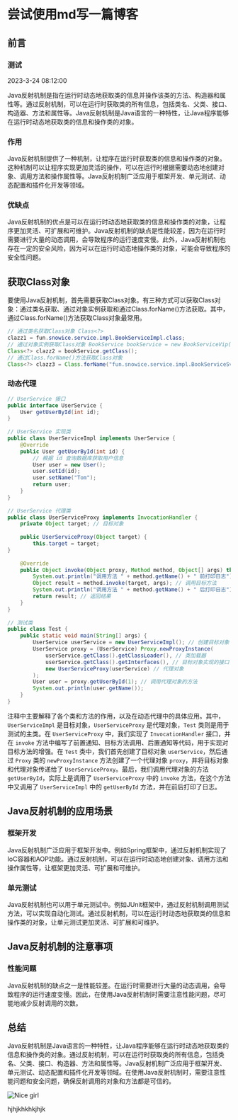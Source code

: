 # 尝试使用md写一篇博客

## 前言

### 测试

2023-3-24 08:12:00

Java反射机制是指在运行时动态地获取类的信息并操作该类的方法、构造器和属性等。通过反射机制，可以在运行时获取类的所有信息，包括类名、父类、接口、构造器、方法和属性等。Java反射机制是Java语言的一种特性，让Java程序能够在运行时动态地获取类的信息和操作类的对象。

### 作用

Java反射机制提供了一种机制，让程序在运行时获取类的信息和操作类的对象。这种机制可以让程序实现更加灵活的操作，可以在运行时根据需要动态地创建对象、调用方法和操作属性等。Java反射机制广泛应用于框架开发、单元测试、动态配置和插件化开发等领域。

### 优缺点

Java反射机制的优点是可以在运行时动态地获取类的信息和操作类的对象，让程序更加灵活、可扩展和可维护。Java反射机制的缺点是性能较差，因为在运行时需要进行大量的动态调用，会导致程序的运行速度变慢。此外，Java反射机制也存在一定的安全风险，因为可以在运行时动态地操作类的对象，可能会导致程序的安全性问题。

## 获取Class对象

要使用Java反射机制，首先需要获取Class对象。有三种方式可以获取Class对象：通过类名获取、通过对象实例获取和通过Class.forName()方法获取。其中，通过Class.forName()方法获取Class对象最常用。

``` java
// 通过类名获取Class对象 Class<?> 
clazz1 = fun.snowice.service.impl.BookServiceImpl.class; 
// 通过对象实例获取Class对象 BookService bookService = new BookServiceVip(); 
Class<?> clazz2 = bookService.getClass(); 
// 通过Class.forName()方法获取Class对象 
Class<?> clazz3 = Class.forName("fun.snowice.service.impl.BookServiceSvip");

```

### 动态代理

``` java
// UserService 接口
public interface UserService {
    User getUserById(int id);
}
 
// UserService 实现类
public class UserServiceImpl implements UserService {
    @Override
    public User getUserById(int id) {
        // 根据 id 查询数据库获取用户信息
        User user = new User();
        user.setId(id);
        user.setName("Tom");
        return user;
    }
}
 
// UserService 代理类
public class UserServiceProxy implements InvocationHandler {
    private Object target; // 目标对象
 
    public UserServiceProxy(Object target) {
        this.target = target;
}
 
    @Override
    public Object invoke(Object proxy, Method method, Object[] args) throws Throwable {
        System.out.println("调用方法 " + method.getName() + " 前打印日志"); // 前置通知
        Object result = method.invoke(target, args); // 调用目标方法
        System.out.println("调用方法 " + method.getName() + " 后打印日志"); // 后置通知
        return result; // 返回结果
    }
}
 
// 测试类
public class Test {
    public static void main(String[] args) {
        UserService userService = new UserServiceImpl(); // 创建目标对象
        UserService proxy = (UserService) Proxy.newProxyInstance(
            userService.getClass().getClassLoader(), // 类加载器
            userService.getClass().getInterfaces(), // 目标对象实现的接口
            new UserServiceProxy(userService) // 代理对象
        );
        User user = proxy.getUserById(1); // 调用代理对象的方法
        System.out.println(user.getName());
    }
}
```

注释中主要解释了各个类和方法的作用，以及在动态代理中的具体应用。其中，`UserServiceImpl` 是目标对象，`UserServiceProxy` 是代理对象，`Test` 类则是用于测试的主类。在 `UserServiceProxy` 中，我们实现了 `InvocationHandler` 接口，并在 `invoke` 方法中编写了前置通知、目标方法调用、后置通知等代码，用于实现对目标方法的增强。在 `Test` 类中，我们首先创建了目标对象 `userService`，然后通过 `Proxy` 类的 `newProxyInstance` 方法创建了一个代理对象 `proxy`，并将目标对象和代理对象传递给了 `UserServiceProxy`。最后，我们调用代理对象的方法 `getUserById`，实际上是调用了 `UserServiceProxy` 中的 `invoke` 方法，在这个方法中又调用了 `UserServiceImpl` 中的 `getUserById` 方法，并在前后打印了日志。

## Java反射机制的应用场景

### 框架开发

Java反射机制广泛应用于框架开发中。例如Spring框架中，通过反射机制实现了IoC容器和AOP功能。通过反射机制，可以在运行时动态地创建对象、调用方法和操作属性等，让框架更加灵活、可扩展和可维护。

### 单元测试

Java反射机制也可以用于单元测试中。例如JUnit框架中，通过反射机制调用测试方法，可以实现自动化测试。通过反射机制，可以在运行时动态地获取类的信息和操作类的对象，让单元测试更加灵活、可扩展和可维护。

## Java反射机制的注意事项

### 性能问题

Java反射机制的缺点之一是性能较差。在运行时需要进行大量的动态调用，会导致程序的运行速度变慢。因此，在使用Java反射机制时需要注意性能问题，尽可能地减少反射调用的次数。

## 总结

Java反射机制是Java语言的一种特性，让Java程序能够在运行时动态地获取类的信息和操作类的对象。通过反射机制，可以在运行时获取类的所有信息，包括类名、父类、接口、构造器、方法和属性等。Java反射机制广泛应用于框架开发、单元测试、动态配置和插件化开发等领域。在使用Java反射机制时，需要注意性能问题和安全问题，确保反射调用的对象和方法都是可信的。

![Nice girl](https://image.snowice.fun/nice-girl/000902-1679069342e794.jpg)







hjhjkhkhkjhjk
